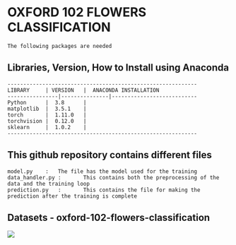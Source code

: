 # OXFORD 102 FLOWERS CLASSIFICATION 

	The following packages are needed  


Libraries, Version, How to Install using Anaconda
-------------------------------------------------------------------
	------------------------------------------------------------
	LIBRARY		| VERSION	|  ANACONDA INSTALLATION 
	----------------|---------------|---------------------------
	Python 		|  3.8		|	      	
	matplotlib 	|  3.5.1	|	
	torch 		|  1.11.0	|     
	torchvision	|  0.12.0	|
  	sklearn		|  1.0.2	|
	------------------------------------------------------------
  
 This github repository contains different files 
 ------------------------------------------------------------------
  	model.py	: 	The file has the model used for the training 
  	data_handler.py :    	This contains both the preprocessing of the data and the training loop 
  	prediction.py   :    	This contains the file for making the prediction after the training is complete 
  

Datasets - oxford-102-flowers-classification
------------------------------------------------------------------
![](images/bgr_rgb_gray.png)
